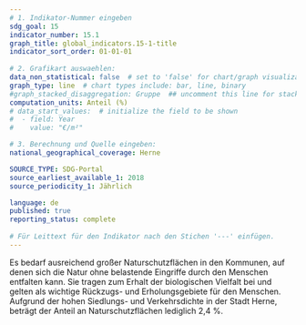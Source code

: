 ```yaml
---
# 1. Indikator-Nummer eingeben 
sdg_goal: 15
indicator_number: 15.1
graph_title: global_indicators.15-1-title
indicator_sort_order: 01-01-01
 
# 2. Grafikart auswaehlen: 
data_non_statistical: false  # set to 'false' for chart/graph visualization 
graph_type: line  # chart types include: bar, line, binary 
#graph_stacked_disaggregation: Gruppe  ## uncomment this line for stacked bars. eplace 'Geschlecht' with the field of aggregation. 
computation_units: Anteil (%)
# data_start_values:  # initialize the field to be shown  
#  - field: Year
#    value: "€/m²"

# 3. Berechnung und Quelle eingeben: 
national_geographical_coverage: Herne

SOURCE_TYPE: SDG-Portal
source_earliest_available_1: 2018
source_periodicity_1: Jährlich

language: de   
published: true 
reporting_status: complete
 
# Für Leittext für den Indikator nach den Stichen '---' einfügen. 
---
```

Es bedarf ausreichend großer Naturschutzflächen in den Kommunen, auf denen sich die Natur ohne belastende Eingriffe durch den Menschen entfalten kann. Sie tragen zum Erhalt der biologischen Vielfalt bei und gelten als wichtige Rückzugs- und Erholungsgebiete für den Menschen. Aufgrund der hohen Siedlungs- und Verkehrsdichte in der Stadt Herne, beträgt der Anteil an Naturschutzflächen lediglich 2,4 %. <br>
